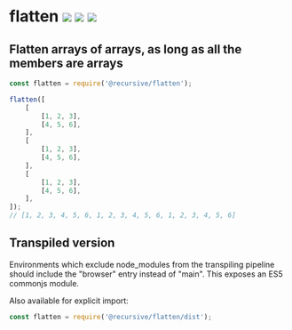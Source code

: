 # flatten [![](https://img.shields.io/npm/v/@recursive/flatten.svg)](https://www.npmjs.com/package/@recursive/flatten) [![](https://img.shields.io/badge/source--000000.svg?logo=github&style=social)](https://github.com/omrilotan/mono/tree/master/packages/flatten) [![](https://badgen.net/bundlephobia/minzip/@recursive/flatten)](https://bundlephobia.com/result?p=@recursive/flatten)

## Flatten arrays of arrays, as long as all the members are arrays
```js
const flatten = require('@recursive/flatten');

flatten([
	[
		[1, 2, 3],
		[4, 5, 6],
	],
	[
		[1, 2, 3],
		[4, 5, 6],
	],
	[
		[1, 2, 3],
		[4, 5, 6],
	],
]);
// [1, 2, 3, 4, 5, 6, 1, 2, 3, 4, 5, 6, 1, 2, 3, 4, 5, 6]
```

## Transpiled version
Environments which exclude node_modules from the transpiling pipeline should include the "browser" entry instead of "main". This exposes an ES5 commonjs module.

Also available for explicit import:
```js
const flatten = require('@recursive/flatten/dist');
```
